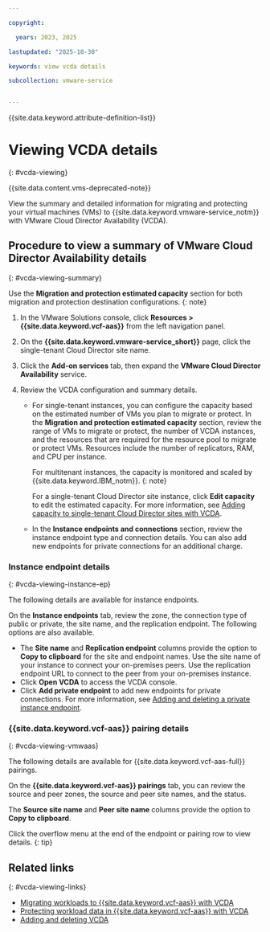 ```yaml
---

copyright:

  years: 2023, 2025

lastupdated: "2025-10-30"

keywords: view vcda details

subcollection: vmware-service


---
```


{{site.data.keyword.attribute-definition-list}}

# Viewing VCDA details
{: #vcda-viewing}

{{site.data.content.vms-deprecated-note}}

View the summary and detailed information for migrating and protecting your virtual machines (VMs) to {{site.data.keyword.vmware-service_notm}} with VMware Cloud Director Availability (VCDA).

## Procedure to view a summary of VMware Cloud Director Availability details
{: #vcda-viewing-summary}

Use the **Migration and protection estimated capacity** section for both migration and protection destination configurations.
{: note}

1. In the VMware Solutions console, click **Resources > {{site.data.keyword.vcf-aas}}** from the left navigation panel.
2. On the **{{site.data.keyword.vmware-service_short}}** page, click the single-tenant Cloud Director site name.
3. Click the **Add-on services** tab, then expand the **VMware Cloud Director Availability** service.
4. Review the VCDA configuration and summary details.

   * For single-tenant instances, you can configure the capacity based on the estimated number of VMs you plan to migrate or protect. In the **Migration and protection estimated capacity** section, review the range of VMs to migrate or protect, the number of VCDA instances, and the resources that are required for the resource pool to migrate or protect VMs. Resources include the number of replicators, RAM, and CPU per instance.

     For multitenant instances, the capacity is monitored and scaled by {{site.data.keyword.IBM_notm}}.
     {: note}

      For a single-tenant Cloud Director site instance, click **Edit capacity** to edit the estimated capacity. For more information, see [Adding capacity to single-tenant Cloud Director sites with VCDA](/docs/vmware-service?topic=vmware-service-vcda-capacity-adding).

   * In the **Instance endpoints and connections** section, review the instance endpoint type and connection details. You can also add new endpoints for private connections for an additional charge.

### Instance endpoint details
{: #vcda-viewing-instance-ep}

The following details are available for instance endpoints.

On the **Instance endpoints** tab, review the zone, the connection type of public or private, the site name, and the replication endpoint. The following options are also available.

* The **Site name** and **Replication endpoint** columns provide the option to **Copy to clipboard** for the site and endpoint names. Use the site name of your instance to connect your on-premises peers. Use the replication endpoint URL to connect to the peer from your on-premises instance.
* Click **Open VCDA** to access the VCDA console.
* Click **Add private endpoint** to add new endpoints for private connections. For more information, see [Adding and deleting a private instance endpoint](/docs/vmware-service?topic=vmware-service-vcda-adding-deleting-private-ep).

### {{site.data.keyword.vcf-aas}} pairing details
{: #vcda-viewing-vmwaas}

The following details are available for {{site.data.keyword.vcf-aas-full}} pairings.

On the **{{site.data.keyword.vcf-aas}} pairings** tab, you can review the source and peer zones, the source and peer site names, and the status.

The **Source site name** and **Peer site name** columns provide the option to **Copy to clipboard**.

Click the overflow menu at the end of the endpoint or pairing row to view details.
{: tip}

## Related links
{: #vcda-viewing-links}

* [Migrating workloads to {{site.data.keyword.vcf-aas}} with VCDA](/docs/vmware-service?topic=vmware-service-tenant-vcda)
* [Protecting workload data in {{site.data.keyword.vcf-aas}} with VCDA](/docs/vmware-service?topic=vmware-service-tenant-vcda)
* [Adding and deleting VCDA](/docs/vmware-service?topic=vmware-service-vcda-adding-deleting)
